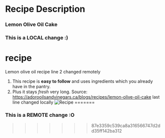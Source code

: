 # Recipe Description
### Lemon Olive Oil Cake 
### This is a LOCAL change :) 
# recipe 
Lemon olive oil recipe line 2 changed remotely
1. This recipe is **easy to follow** and uses ingredients which you already have in the pantry.
2. Plus it stays *fresh* very long.
Source: https://adorooilsandvinegars.ca/blogs/recipes/lemon-olive-oil-cake 
last line changed locally
![Recipe](/recipe/recipe.jpeg)
=======
### This is a REMOTE change :O
>>>>>>> 87e3359c539ca8a316566747d2dd35ff142ba312
